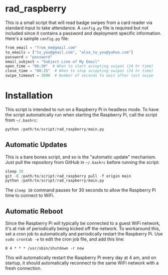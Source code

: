 # rad_raspberry

This is a small script that will read badge swipes from a card reader via standard input to take attendance. A `config.py` file is required but not included since it contains a password and deployment specific information. Here's a sample `config.py` file:

```python
from_email = "from_me@gmail.com"
to_emails = ["to_you@gmail.com", "also_to_you@yahoo.com"]
password = "password"
email_subject = "Subject Line of My Email"
open_time = "06:30"  # When to start accepting swipes (24 hr time)
close_time = "08:25"  # When to stop accepting swipes (24 hr time)
swipe_timeout = 3600  # Number of seconds to wait after last swipe
```

# Installation

This script is intended to run on a Raspberry Pi in headless mode. To have the script automatically run when starting the Raspberry Pi, call the script from `~/.bashrc`:

```python
python /path/to/script/rad_raspberry/main.py
````

## Automatic Updates

This is a bare bones script, and so is the "automatic update" mechanism. Just pull the repository from GitHub in `~/.bashrc` before running the script:

```python
sleep 30
git -C /path/to/script/rad_raspberry pull -f origin main
python /path/to/script/rad_raspberry/main.py
```

The `sleep 30` command pauses for 30 seconds to allow the Raspberry Pi time to connect to WiFi.

## Automatic Reboot

Since the Raspberry Pi will typically be connected to a guest WiFi network, it's at risk of periodically being kicked off the network. To workaround this, set a cron job to automatically and periodically restart the Raspberry Pi. Use `sudo crontab -e` to edit the cron job file, and add this line:
```
0 4 * * * /usr/sbin/shutdown -r now
```
This will automatically restart the Raspberry Pi every day at 4 am, and on startup, it should automatically reconnect to the same WiFi network with a fresh connection.
